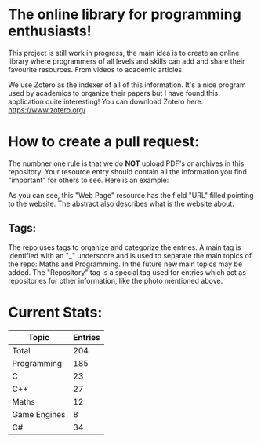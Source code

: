 # The online library for programming enthusiasts!
This project is still work in progress, the main idea is to create an online library where programmers of all levels and skills can add and share their favourite resources. From videos to academic articles.

We use Zotero as the indexer of all of this information. It's a nice program used by academics to organize their papers but I have found this application quite interesting!
You can download Zotero here: https://www.zotero.org/
# How to create a pull request:
The numbner one rule is that we do **NOT** upload PDF's or archives in this repository. Your resource entry should contain all the information you find "important" for others to see. Here is an example:

As you can see, this "Web Page" resource has the field "URL" filled pointing to the website. The abstract also describes what is the website about.

## Tags:
The repo uses tags to organize and categorize the entries.
A main tag is identified with an "_" underscore and is used to separate the main topics of the repo: Maths and Programming. In the future new main topics may be added.
The "Repository" tag is a special tag used for entries which act as repositories for other information, like the photo mentioned above.

# Current Stats:

| Topic        | Entries |
|--------------|---------|
| Total        | 204     |
| Programming  | 185     |
| C            | 23      |
| C++          | 27      |
| Maths        | 12      |
| Game Engines | 8       |
| C#           | 34      |
